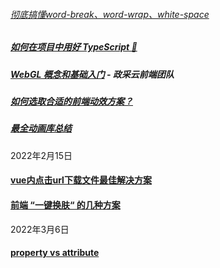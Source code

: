 ###### [彻底搞懂word-break、word-wrap、white-space](https://juejin.cn/post/6844903667863126030)
##### [如何在项目中用好 TypeScript 🤔](https://juejin.cn/post/7058868160706904078)
##### [WebGL 概念和基础入门](https://juejin.cn/post/6994940475459731463) - 政采云前端团队
##### [如何选取合适的前端动效方案？](https://juejin.cn/post/6844903830094610446)
##### [最全动画库总结](https://juejin.cn/post/6844903830098804743)
2022年2月15日
#### [vue内点击url下载文件最佳解决方案](https://juejin.cn/post/7062888582465191944?utm_source=gold_browser_extension)
#### [前端 “一键换肤“ 的几种方案](https://juejin.cn/post/7063010855167721486?utm_source=gold_browser_extension)
2022年3月6日
#### [property vs attribute](https://juejin.cn/post/6844904114065768462)
